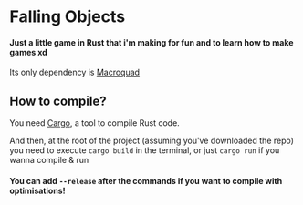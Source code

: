 # Falling Objects
#### Just a little game in Rust that i'm making for fun and to learn how to make games xd
Its only dependency is [Macroquad](https://crates.io/crates/macroquad)

## How to compile?
You need [Cargo](https://doc.rust-lang.org/cargo/getting-started/installation.html), a tool to compile Rust code.

And then, at the root of the project (assuming you've downloaded the repo) you need to execute `cargo build` in the terminal, or just `cargo run` if you wanna compile & run

#### You can add `--release` after the commands if you want to compile with optimisations!
